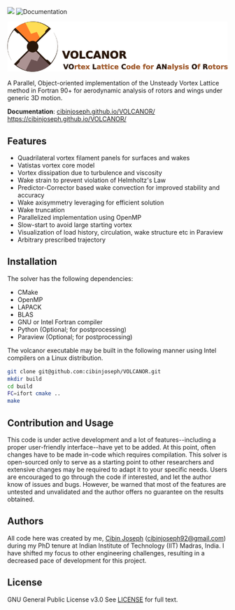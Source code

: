 [![](https://img.shields.io/badge/status-under%20development-green.svg)]() ![Documentation](https://github.com/cibinjoseph/VOLCANOR/actions/workflows/docs.yaml/badge.svg)

![VOLCANOR](media/VOLCANOR-logo.png)

A Parallel, Object-oriented implementation of the Unsteady Vortex Lattice method in Fortran 90+ for aerodynamic analysis of rotors and wings under generic 3D motion.

**Documentation**: [cibinjoseph.github.io/VOLCANOR/](https://cibinjoseph.github.io/VOLCANOR/)
https://cibinjoseph.github.io/VOLCANOR/

## Features
- Quadrilateral vortex filament panels for surfaces and wakes
- Vatistas vortex core model
- Vortex dissipation due to turbulence and viscosity
- Wake strain to prevent violation of Helmholtz's Law
- Predictor-Corrector based wake convection for improved stability and accuracy
- Wake axisymmetry leveraging for efficient solution
- Wake truncation
- Parallelized implementation using OpenMP
- Slow-start to avoid large starting vortex
- Visualization of load history, circulation, wake structure etc in Paraview
- Arbitrary prescribed trajectory

## Installation
The solver has the following dependencies:
- CMake
- OpenMP
- LAPACK
- BLAS
- GNU or Intel Fortran compiler
- Python (Optional; for postprocessing)
- Paraview (Optional; for postprocessing)

The volcanor executable may be built in the following manner using Intel compilers on a Linux distribution.
```bash
git clone git@github.com:cibinjoseph/VOLCANOR.git
mkdir build
cd build
FC=ifort cmake ..
make
```

## Contribution and Usage
This code is under active development and a lot of features--including a proper user-friendly interface--have yet to be added. At this point, often changes have to be made in-code which requires compilation. This solver is open-sourced only to serve as a starting point to other researchers and extensive changes may be required to adapt it to your specific needs. Users are encouraged to go through the code if interested, and let the author know of issues and bugs. However, be warned that most of the features are untested and unvalidated and the author offers no guarantee on the results obtained.

## Authors
All code here was created by me, [Cibin Joseph](https://github.com/cibinjoseph) (cibinjoseph92@gmail.com) during my PhD tenure at Indian Institute of Technology (IIT) Madras, India. I have shifted my focus to other engineering challenges, resulting in a decreased pace of development for this project.

## License
GNU General Public License v3.0
See [LICENSE](LICENSE) for full text.
